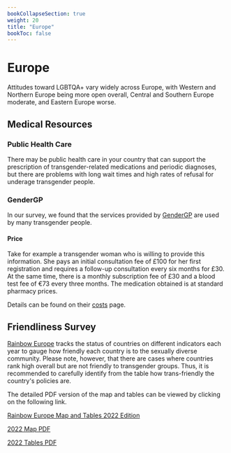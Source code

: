 ```yaml
---
bookCollapseSection: true
weight: 20
title: "Europe"
bookToc: false
---
```


# Europe

Attitudes toward LGBTQA+ vary widely across Europe, with Western and Northern Europe being more open overall, Central and Southern Europe moderate, and Eastern Europe worse.

## Medical Resources

### Public Health Care

There may be public health care in your country that can support the prescription of transgender-related medications and periodic diagnoses, but there are problems with long wait times and high rates of refusal for underage transgender people.

### GenderGP

In our survey, we found that the services provided by [GenderGP](https://www.gendergp.com/) are used by many transgender people.

#### Price

Take for example a transgender woman who is willing to provide this information. She pays an initial consultation fee of £100 for her first registration and requires a follow-up consultation every six months for £30. At the same time, there is a monthly subscription fee of £30 and a blood test fee of €73 every three months. The medication obtained is at standard pharmacy prices.

Details can be found on their [costs](https://www.gendergp.com/help-centre/gendergp-service-costs/) page.

## Friendliness Survey

[Rainbow Europe](https://www.rainbow-europe.org/) tracks the status of countries on different indicators each year to gauge how friendly each country is to the sexually diverse community. Please note, however, that there are cases where countries rank high overall but are not friendly to transgender groups. Thus, it is recommended to carefully identify from the table how trans-friendly the country's policies are.

The detailed PDF version of the map and tables can be viewed by clicking on the following link.

[Rainbow Europe Map and Tables 2022 Edition](https://www.ilga-europe.org/report/rainbow-europe-2022/)

[2022 Map PDF](http://www.ilga-europe.org/files/uploads/2022/06/rainbow-map-2022.pdf)

[2022 Tables PDF](https://www.ilga-europe.org/files/uploads/2022/06/rainbow-index-2022.pdf)
